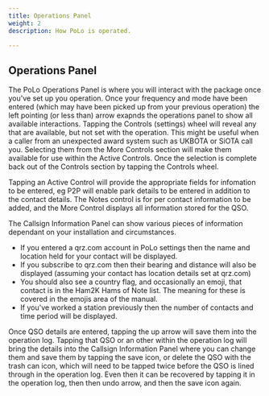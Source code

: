```yaml
---
title: Operations Panel
weight: 2
description: How PoLo is operated.

---
```


## Operations Panel

The PoLo Operations Panel is where you will interact with the package once you've set up you operation. Once your frequency and mode have been entered (which may have been picked up from your previous operation) the left pointing (or less than) arrow exapnds the operations panel to show all available interactions. Tapping the Controls (settings) wheel will reveal any that are available, but not set with the operation. This might be useful when a caller from an unexpected award system such as UKBOTA or SiOTA call you. Selecting them from the More Controls section will make them available for use within the Active Controls. Once the selection is complete back out of the Controls section by tapping the Controls wheel.

Tapping an Active Control will provide the appropriate fields for infomation to be entered, eg P2P will enable park details to be entered in addition to the contact details. The Notes control is for per contact information to be added, and the More Control displays all information stored for the QSO.

The Callsign Information Panel can show various pieces of information dependant on your installation and circumstances.
* If you entered a qrz.com account in PoLo settings then the name and location held for your contact will be displayed.
* If you subscribe to qrz.com then their bearing and distance will also be displayed (assuming your contact has location details set at qrz.com)
* You should also see a country flag, and occasionally an emoji, that contact is in the Ham2K Hams of Note list. The meaning for these is covered in the emojis area of the manual.
* If you've worked a station previously then the number of contacts and time period will be displayed.

Once QSO details are entered, tapping the up arrow will save them into the operation log. Tapping that QSO or an other within the operation log will bring the details into the Callsign Information Panel where you can change them and save them by tapping the save icon, or delete the QSO with the trash can icon, which will need to be tapped twice before the QSO is lined through in the operation log. Even then it can be recovered by tapping it in the operation log, then then undo arrow, and then the save icon again.



